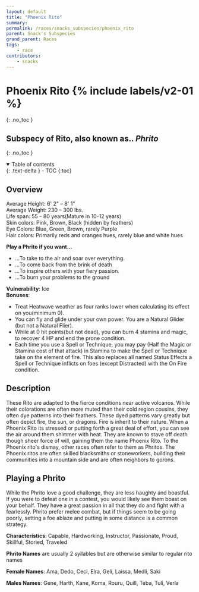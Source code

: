 ```yaml
---
layout: default
title: "Phoenix Rito"
summary:
permalink: /races/snacks_subspecies/phoenix_rito
parent: Snack's Subspecies
grand_parent: Races
tags:
    - race
contributors:
    - snacks
---
```


# Phoenix Rito {% include labels/v2-01 %}
{: .no_toc }
## Subspecy of Rito, also known as.. *Phrito*
{: .no_toc }

<details open markdown="block">
  <summary>
    Table of contents
  </summary>
  {: .text-delta }
- TOC
{:toc}
</details>

## Overview

Average Height: 6' 2" – 8' 1"  
Average Weight: 230 – 300 lbs.  
Life span: 55 – 80 years(Mature in 10-12 years)  
Skin colors: Pink, Brown, Black (hidden by feathers)  
Eye Colors: Blue, Green, Brown, rarely Purple  
Hair colors: Primarily reds and oranges hues, rarely blue and white hues  

**Play a Phrito if you want…**
* ...To take to the air and soar over everything.
* ...To come back from the brink of death
* ...To inspire others with your fiery passion.
* ...To burn your problems to the ground

**Vulnerability**: Ice  
**Bonuses**:
* Treat Heatwave weather as four ranks lower when calculating its effect on you(minimum 0).
* You can fly and glide under your own power. You are a Natural Glider (but not a Natural Flier).
* While at 0 hit points(but not dead), you can burn 4 stamina and magic, to recover 4 HP and end the prone condition.
* Each time you use a Spell or Technique, you may pay (Half the Magic or Stamina cost of that attack) in Stamina to make the Spell or Technique take on the element of fire. This also replaces all named Status Effects a Spell or Technique inflicts on foes (except Distracted) with the On Fire condition.

## Description

These Rito are adapted to the fierce conditions near active volcanos. While their colorations are often more muted than their cold region cousins, they often dye patterns into their feathers. These dyed patterns vary greatly but often depict fire, the sun, or dragons. Fire is inherit to their nature. When a Phoenix Rito its stressed or putting forth a great deal of effort, you can see the air around them shimmer with heat. They are known to stave off death though sheer force of will, gaining them the name Phoenix Rito. To the Phoenix rito's dismay, other races often refer to them as Phritos. The Phoenix ritos are often skilled blacksmiths or stoneworkers, building their communities into a mountain side and are often neighbors to gorons. 

## Playing a Phrito

While the Phrito love a good challenge, they are less haughty and boastful. If you were to defeat one in a contest, you would likely see them boast on your behalf. They have a great passion in all that they do and fight with a fearlessly. Phrito prefer melee combat, but if things seem to be going poorly, setting a foe ablaze and putting in some distance is a common strategy.

**Characteristics**: Capable, Hardworking, Instructor, Passionate, Proud, Skillful, Storied, Traveled

**Phrito Names** are usually 2 syllables but are otherwise similar to regular rito names

**Female Names**: Ama, Dedo, Ceci, Elra, Geli, Laissa, Medli, Saki

**Males Names**: Gene, Harth, Kane, Koma, Rouru, Quill, Teba, Tuli, Verla